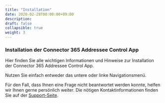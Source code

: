 ```yaml
---
title: "Installation"
date: 2020-02-28T00:00:00+09:00
description: 
draft: false
collapsible: true
weight: 3
---
```

### Installation der Connector 365 Addressee Control App

Hier finden Sie alle wichtigen Informationen und Hinweise zur Installation der Connector 365 Addressee Control App.

Nutzen Sie einfach entweder das untere oder linke Navigationsmenü.

Für den Fall, dass Ihnen eine Frage nicht beantwortet werden konnte, helfen wir Ihnen gerne persönlich weiter. Die nötigen Kontaktinformationen finden Sie auf der [Support-Seite](de-de/apps/help-and-support/).